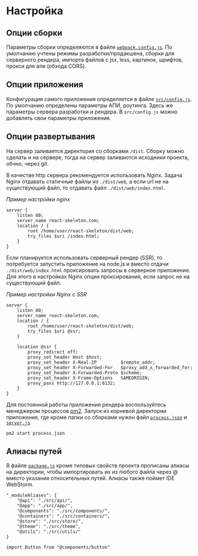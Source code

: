 # Настройка

## Опции сборки

Параметры сборки определяются в файле [`webpack.config.js`](https://github.com/ylabio/react-skeleton/blob/master/webpack.config.js). 
По умолчанию учтены режимы разработки/продакшена, сборки для серверного рендера, импорта файлов с jsx, less, картинок, шрифтов, прокси для апи (обхода CORS).

## Опции приложения

Конфигурация самого приложения определяется в файле [`src/config.js`](https://github.com/ylabio/react-skeleton/blob/master/src/config.js). 
По умолчанию определены параметры АПИ, роутинга. 
Здесь же параметры сервера разработки и рендера. В `src/config.js` можно добавлять свои параметры приложения.

## Опции развертывания

На сервер заливается директория со сборками `/dist`. Сборку можно сделать и на сервере, тогда на сервер заливаются исходники проекта,
обчно, через git. 

В качестве http сервера рекомендуется использовать Nginx. Задача Nginx отдавать статичные файлы из 
`./dist/web`, а если url не на существующий файл, то отдавать файл `./dist/web/index.html`.

*Пример настройки nginx*

```
server {
    listen 80;
    server_name react-skeleton.com;
    location / {
        root /home/user/react-skeleton/dist/web;
        try_files $uri /index.html;
    }
}
```

Если планируется использовать серверный рендер (SSR), то потребуется запустить приложение на node.js и вместо отдачи 
`./dist/web/index.html` проксировать запросы в серверное приложение. Для этого в настройках Nginx опции
проксирования, если запрос не на существующий файл.

*Пример настройки Nginx с SSR*
```
server {
    listen 80;
    server_name react-skeleton.com;
    location / {
        root /home/user/react-skeleton/dist/web;
        try_files $uri @ssr;
    }

    location @ssr {
        proxy_redirect off;
        proxy_set_header Host $host;
        proxy_set_header X-Real-IP         $remote_addr;
        proxy_set_header X-Forwarded-For   $proxy_add_x_forwarded_for;
        proxy_set_header X-Forwarded-Proto $scheme;
        proxy_set_header X-Frame-Options   SAMEORIGIN;
        proxy_pass http://127.0.0.1:8132;
    }
}
```

Для постоянной работы приложения рендера воспользуйтесь менеджером процессов [pm2](https://pm2.keymetrics.io/docs/usage/pm2-doc-single-page/). Запуск из корневой директории приложения,
где кроме папки со сборками нужен файл [`process.json`](https://github.com/ylabio/react-skeleton/blob/master/process.json) и [`server.js`](https://github.com/ylabio/react-skeleton/blob/master/server.js)
```
pm2 start process.json 
```

## Алиасы путей

В файле [`package.js`](https://github.com/ylabio/react-skeleton/blob/master/package.json) кроме типовых свойств проекта прописаны алиасы на директории, чтобы импортировать их из любого файла через @ вместо указания относительных путей. Алиасы также поймет IDE WebStorm.

```
"_moduleAliases": {
    "@api": "./src/api/",
    "@app": "./src/app/",
    "@components": "./src/components/",
    "@containers": "./src/containers/",
    "@store": "./src/store/",
    "@theme": "./src/theme",
    "@utils": "./src/utils/"
}

import Button from "@components/button"
```
